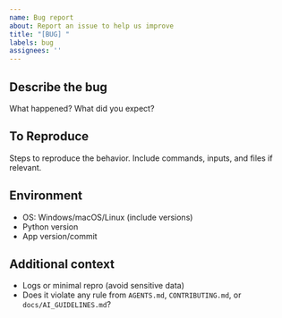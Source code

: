 ```yaml
---
name: Bug report
about: Report an issue to help us improve
title: "[BUG] "
labels: bug
assignees: ''
---
```


## Describe the bug

What happened? What did you expect?

## To Reproduce

Steps to reproduce the behavior. Include commands, inputs, and files if relevant.

## Environment

- OS: Windows/macOS/Linux (include versions)
- Python version
- App version/commit

## Additional context

- Logs or minimal repro (avoid sensitive data)
- Does it violate any rule from `AGENTS.md`, `CONTRIBUTING.md`, or `docs/AI_GUIDELINES.md`?

